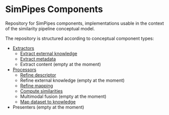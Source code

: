 # SimPipes Components
Repository for SimPipes components, implementations usable in the context of the similarity pipeline conceptual model.

The repository is structured according to conceptual component types:

- [Extractors](extractors)
  - [Extract external knowledge](extractors/extract-external-knowledge)
  - [Extract metadata](extractors/extract-metadata-descriptor) 
  - Extract content (empty at the moment)
- [Processors](processors)
  - [Refine descriptor](processors/refine-descriptor)
  - Refine external knowledge (empty at the moment)
  - [Refine mapping](processors/refine-mapping)
  - [Compute similarities](processors/compute-similarities)
  - Multimodal fusion (empty at the moment)
  - [Map dataset to knowledge](processors/map-dataset-to-knowledge)
- Presenters (empty at the moment)